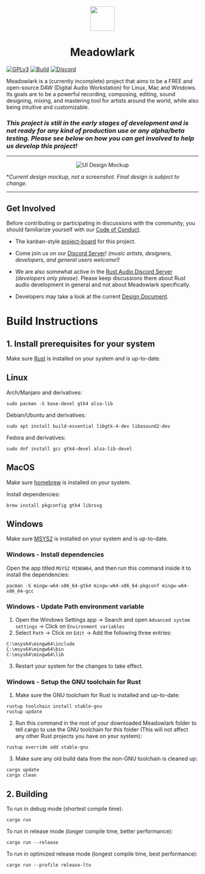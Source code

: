 <div align="center"><img src="./assets/branding/meadowlark-logo-128.png" width="64px" height="64px"/><h1>Meadowlark</h1></div>

[![GPLv3](https://img.shields.io/badge/license-GPL-3)](./LICENSE)
[![Build](https://github.com/MeadowlarkDAW/Meadowlark/actions/workflows/build.yml/badge.svg?branch=main)](https://github.com/MeadowlarkDAW/Meadowlark/actions/workflows/build.yml)
[![Discord](https://img.shields.io/discord/854818272788348958.svg?label=&logo=discord&logoColor=ffffff&color=7389D8&labelColor=6A7EC2)](https://discord.gg/2W3Xvc8wy4)

Meadowlark is a (currently incomplete) project that aims to be a FREE and open-source DAW (Digital Audio Workstation) for Linux, Mac and Windows. Its goals are to be a powerful recording, composing, editing, sound designing, mixing, and mastering tool for artists around the world, while also being intuitive and customizable.

### ***This project is still in the early stages of development and is not ready for any kind of production use or any alpha/beta testing. Please see below on how you can get involved to help us develop this project!***

<hr/>

<center>
  <img src="./assets/design/gui-mockup-version3.png" alt="UI Design Mockup"/>
</center>

**Current design mockup, not a screenshot. Final design is subject to change.*

<hr/>

## Get Involved

Before contributing or participating in discussions with the community, you should familiarize yourself with our [Code of Conduct].

* The kanban-style [project-board] for this project.

* Come join us on our [Discord Server]! *(music artists, designers, developers, and general users welcome!)*

* We are also somewhat active in the [Rust Audio Discord Server] *(developers only please)*. Please keep discussions there about Rust audio development in general and not about Meadowlark specifically.

* Developers may take a look at the current [Design Document].

# Build Instructions

## 1. Install prerequisites for your system

Make sure [Rust] is installed on your system and is up-to-date.

## Linux

Arch/Manjaro and derivatives:
```
sudo pacman -S base-devel gtk4 alsa-lib
```

Debian/Ubuntu and derivatives:
```
sudo apt install build-essential libgtk-4-dev libasound2-dev
```

Fedora and derivatives:
```
sudo dnf install gcc gtk4-devel alsa-lib-devel
```

## MacOS

Make sure [homebrew](https://brew.sh/) is installed on your system.

Install dependencies:
```
brew install pkgconfig gtk4 librsvg
```

## Windows

Make sure [MSYS2](https://www.msys2.org/) is installed on your system and is up-to-date.

### Windows - Install dependencies
Open the app titled `MSYS2 MINGW64`, and then run this command inside it to install the dependencies:
```
pacman -S mingw-w64-x86_64-gtk4 mingw-w64-x86_64-pkgconf mingw-w64-x86_64-gcc
```

### Windows - Update Path environment variable

1. Open the Windows Settings app -> Search and open `Advanced system settings` -> Click on `Environment variables`
2. Select `Path` -> Click on `Edit` -> Add the following three entries:
```
C:\msys64\mingw64\include
C:\msys64\mingw64\bin
C:\msys64\mingw64\lib
```
3. Restart your system for the changes to take effect.

### Windows - Setup the GNU toolchain for Rust
1. Make sure the GNU toolchain for Rust is installed and up-to-date:
```
rustup toolchain install stable-gnu
rustup update
```

2. Run this command in the root of your downloaded Meadowlark folder to tell cargo to use the GNU toolchain for this folder (This will not affect any other Rust projects you have on your system):
```
rustup override add stable-gnu
```

3. Make sure any old build data from the non-GNU toolchain is cleaned up:
```
cargo update
cargo clean
```

## 2. Building

To run in debug mode (shortest compile time):
```
cargo run
```

To run in release mode (longer compile time, better performance):
```
cargo run --release
```

To run in optimized release mode (longest compile time, best performance):
```
cargo run --profile release-lto
```

[Design Document]: ./DESIGN_DOC.md
[Discord Server]: https://discord.gg/2W3Xvc8wy4
[Rust Audio Discord Server]: https://discord.gg/Qs2Zwtf9Gf
[Rust]: https://www.rust-lang.org/
[Code of Conduct]: ./CODE_OF_CONDUCT.md
[project-board]: https://github.com/orgs/MeadowlarkDAW/projects/3/views/1
